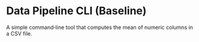 
# Data Pipeline CLI (Baseline)

A simple command‑line tool that computes the mean of numeric columns in a CSV file.
